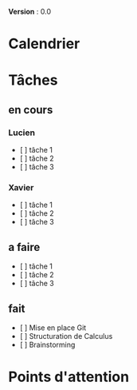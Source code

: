 **Version** : 0.0

# Calendrier

# Tâches
## en cours
### Lucien
- [ ] tâche 1
- [ ] tâche 2
- [ ] tâche 3

### Xavier
- [ ] tâche 1
- [ ] tâche 2
- [ ] tâche 3

## a faire 
- [ ] tâche 1
- [ ] tâche 2
- [ ] tâche 3

## fait
- [ ] Mise en place Git
- [ ] Structuration de Calculus
- [ ] Brainstorming

# Points d'attention

